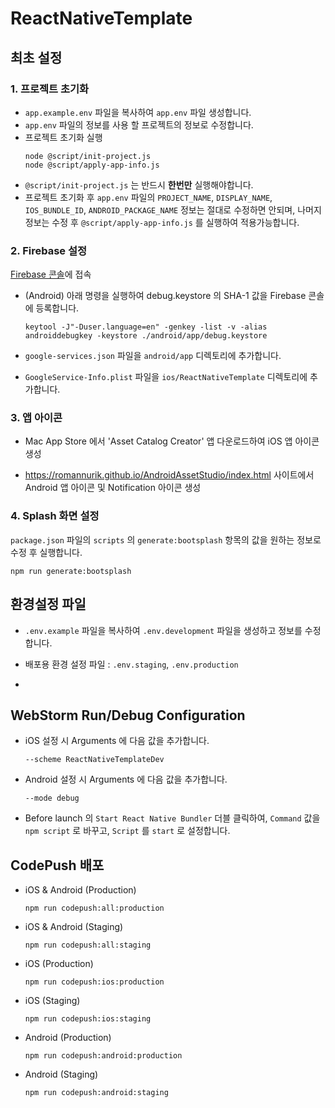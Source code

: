 # ReactNativeTemplate

## 최초 설정

### 1. 프로젝트 초기화

- ```app.example.env``` 파일을 복사하여 ```app.env``` 파일 생성합니다.
- ```app.env``` 파일의 정보를 사용 할 프로젝트의 정보로 수정합니다.
- 프로젝트 초기화 실행
  ```shell
  node @script/init-project.js
  node @script/apply-app-info.js
  ```
- ```@script/init-project.js``` 는 반드시 **한번만** 실행해야합니다. 
- 프로젝트 초기화 후 ```app.env``` 파일의 ```PROJECT_NAME```, ```DISPLAY_NAME```, ```IOS_BUNDLE_ID```, ```ANDROID_PACKAGE_NAME``` 정보는 절대로 수정하면 안되며, 나머지 정보는 수정 후 ```@script/apply-app-info.js``` 를 실행하여 적용가능합니다.

### 2. Firebase 설정

[Firebase 콘솔](https://console.firebase.google.com/)에 접속

- (Android) 아래 명령을 실행하여 debug.keystore 의 SHA-1 값을 Firebase 콘솔에 등록합니다.
  ```shell
  keytool -J"-Duser.language=en" -genkey -list -v -alias androiddebugkey -keystore ./android/app/debug.keystore
  ```

- ```google-services.json``` 파일을 ```android/app``` 디렉토리에 추가합니다.
- ```GoogleService-Info.plist``` 파일을 ```ios/ReactNativeTemplate``` 디렉토리에 추가합니다.

### 3. 앱 아이콘

- Mac App Store 에서 'Asset Catalog Creator' 앱 다운로드하여 iOS 앱 아이콘 생성

- https://romannurik.github.io/AndroidAssetStudio/index.html 사이트에서 Android 앱 아이콘 및 Notification 아이콘 생성

### 4. Splash 화면 설정

```package.json``` 파일의 ```scripts``` 의 ```generate:bootsplash``` 항목의 값을 원하는 정보로 수정 후 실행합니다.

```shell
npm run generate:bootsplash
```

## 환경설정 파일

- ```.env.example``` 파일을 복사하여 ```.env.development``` 파일을 생성하고 정보를 수정합니다.

- 배포용 환경 설정 파일 : ```.env.staging```, ```.env.production```
- 
## WebStorm Run/Debug Configuration
- iOS 설정 시 Arguments 에 다음 값을 추가합니다.
  ```
  --scheme ReactNativeTemplateDev
  ```
  
- Android 설정 시 Arguments 에 다음 값을 추가합니다.
  ```
  --mode debug
  ```

- Before launch 의 ```Start React Native Bundler``` 더블 클릭하여, ```Command``` 값을 ```npm script``` 로 바꾸고, ```Script``` 를 ```start``` 로 설정합니다.

## CodePush 배포
- iOS & Android (Production)
  ```shell
  npm run codepush:all:production
  ```

- iOS & Android (Staging)
  ```shell
  npm run codepush:all:staging
  ```

- iOS (Production)
  ```shell
  npm run codepush:ios:production
  ```

- iOS (Staging)
  ```shell
  npm run codepush:ios:staging
  ```

- Android (Production)
  ```shell
  npm run codepush:android:production
  ```

- Android (Staging)
  ```shell
  npm run codepush:android:staging
  ```
